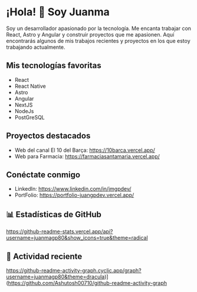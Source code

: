 # ¡Hola! 👋 Soy Juanma

Soy un desarrollador apasionado por la tecnología. Me encanta trabajar con React, Astro y Angular y construir proyectos que me apasionen. Aquí encontrarás algunos de mis trabajos recientes y proyectos en los que estoy trabajando actualmente.

## Mis tecnologías favoritas
- React
- React Native
- Astro
- Angular
- NextJS
- NodeJs
- PostGreSQL


## Proyectos destacados
- Web del canal El 10 del Barça: https://10barca.vercel.app/
- Web para Farmacia: https://farmaciasantamaria.vercel.app/

## Conéctate conmigo
- LinkedIn: https://www.linkedin.com/in/jmgpdev/
- PortFolio: https://portfolio-juangpdev.vercel.app/

## 📊 Estadísticas de GitHub

https://github-readme-stats.vercel.app/api?username=juanmagp80&show_icons=true&theme=radical

## 🚀 Actividad reciente

https://github-readme-activity-graph.cyclic.app/graph?username=juanmagp80&theme=dracula)](https://github.com/Ashutosh00710/github-readme-activity-graph
